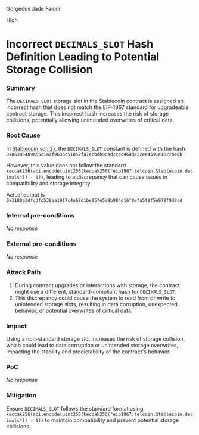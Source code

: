Gorgeous Jade Falcon

High

# Incorrect `DECIMALS_SLOT` Hash Definition Leading to Potential Storage Collision

### Summary

The `DECIMALS_SLOT` storage slot in the Stablecoin contract is assigned an incorrect hash that does not match the EIP-1967 standard for upgradeable contract storage. This incorrect hash increases the risk of storage collisions, potentially allowing unintended overwrites of critical data.

### Root Cause

In [Stablecoin.sol: 27](https://github.com/sherlock-audit/2024-11-telcoin/blob/b9c751b59e78a7123a636e31ecafc9147046f190/telcoin-audit/contracts/stablecoin/Stablecoin.sol#L27), the `DECIMALS_SLOT` constant is defined with the hash: `0x86386409a65c1a7f963bc51852fa7ecbdb9cad2cec464de22ee4591e1622b46b`

However, this value does not follow the standard `keccak256(abi.encode(uint256(keccak256("eip1967.telcoin.Stablecoin.decimals")) - 1))`, leading to a discrepancy that can cause issues in compatibility and storage integrity.

Actual output is `0x3180a3dfcdfc538aa1917c4a68d1be05fe5a8b984d16f8efa5f8f5e978f9d8cd`

### Internal pre-conditions

_No response_

### External pre-conditions

_No response_

### Attack Path

1. During contract upgrades or interactions with storage, the contract might use a different, standard-compliant hash for `DECIMALS_SLOT`.
2. This discrepancy could cause the system to read from or write to unintended storage slots, resulting in data corruption, unexpected behavior, or potential overwrites of critical data.

### Impact

Using a non-standard storage slot increases the risk of storage collision, which could lead to data corruption or unintended storage overwrites, impacting the stability and predictability of the contract's behavior.

### PoC

_No response_

### Mitigation

Ensure `DECIMALS_SLOT` follows the standard format using `keccak256(abi.encode(uint256(keccak256("eip1967.telcoin.Stablecoin.decimals")) - 1))` to maintain compatibility and prevent potential storage collisions.